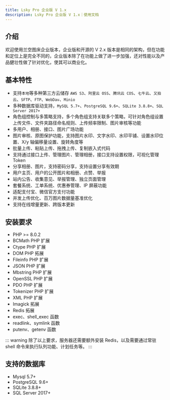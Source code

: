 ```yaml
---
title: Lsky Pro 企业版 V 1.x
description: Lsky Pro 企业版 V 1.x｜使用文档
---
```


## 介绍
欢迎使用兰空图床企业版本，企业版和开源的 V 2.x 版本是相同的架构，但在功能和定位上是完全不同的，企业版本除了在功能上做了进一步加强，还对性能以及产品健壮性做了针对优化，使其可以商业化。

## 基本特性
- 支持`本地`等多种第三方云储存 `AWS S3`、`阿里云 OSS`、`腾讯云 COS`、`七牛云`、`又拍云`、`SFTP`、`FTP`、`WebDav`、`Minio`
- 多种数据库驱动支持，`MySQL 5.7+`、`PostgreSQL 9.6+`、`SQLite 3.8.8+`、`SQL Server 2017+`
- 角色组控制与多策略支持，多个角色组支持关联多个策略，可针对角色组设置上传文件、文件夹路径命名规则、上传频率限制、图片审核等功能
- 多用户、相册、接口、图片广场功能
- 图片审核、原图保护功能，支持图片水印、文字水印、水印平铺、设置水印位置、X/y 轴偏移量设置、旋转角度等
- 批量上传、粘贴上传、拖拽上传、复制嵌入式代码
- 支持通过接口上传、管理图片、管理相册，接口支持设置权限，可视化管理 Token
- 分享相册、图片，支持密码分享，支持设置分享有效期
- 用户主页、用户的公开图片和相册、点赞、举报
- 站内公告、收集意见、举报管理、独立页面管理
- 套餐系统、工单系统、优惠券管理、IP 屏蔽功能
- 适配支付宝、微信官方支付功能
- 并发上传优化、百万图片数据量基准优化
- 支持在线增量更新、跨版本更新

## 安装要求
- PHP >= 8.0.2
- BCMath PHP 扩展
- Ctype PHP 扩展
- DOM PHP 拓展
- Fileinfo PHP 扩展
- JSON PHP 扩展
- Mbstring PHP 扩展
- OpenSSL PHP 扩展
- PDO PHP 扩展
- Tokenizer PHP 扩展
- XML PHP 扩展
- Imagick 拓展
- Redis 拓展
- exec、shell_exec 函数
- readlink、symlink 函数
- putenv、getenv 函数

::: warning
除了以上要求，服务器还需要额外安装 Redis，以及需要通过常驻 shell 命令来执行队列功能、计划任务等。
:::

## 支持的数据库
- Mysql 5.7+
- PostgreSQL 9.6+
- SQLite 3.8.8+
- SQL Server 2017+